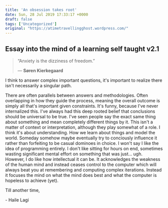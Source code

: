 ```yaml
---
title: 'An obsession takes root'
date: Sun, 28 Jul 2019 17:33:17 +0000
draft: false
tags: ['Uncategorized']
original: "https://atimetravellingghost.wordpress.com/"
---
```


Essay into the mind of a learning self taught v2.1
--------------------------------------------------

> “Anxiety is the dizziness of freedom.” 
> 
> — **Søren Kierkegaard**

I think to answer complex important questions, it's important to realize there isn't necessarily a singular path.

There are often parallels between answers and methodologies. Often overlapping in how they guide the process, meaning the overall outcome is simply all that's important given constraints. It's funny, because I've never internalized this. I've always had this deep rooted belief that conclusions should be universal to be true. I've seen people say the exact same thing about something and mean completely different things by it. This isn't a matter of context or interpretation, although they play somewhat of a role. I think it's about understanding. How we learn about things and model the world. Someday somehow maybe eventually try to conciously influence it rather than forfeiting to be casual dominoes in choice. I won't say I like the idea of programming entirely. I don't like sitting for hours on end, sometimes wasting significant mental effort on something that was just... ugh. However, I do like how intellectual it can be. It acknowledges the weakness of the human mind and instead ceases control to the computer which will always beat you at remembering and computing complex iterations. Instead it focuses the mind on what the mind does best and what the computer is hopeless to achieve (yet).

Till another time,

\- Haile Lagi